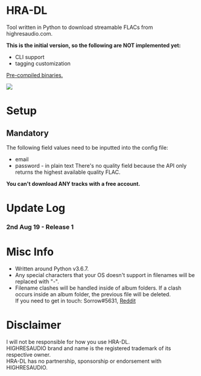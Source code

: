 # HRA-DL
Tool written in Python to download streamable FLACs from highresaudio.com.

**This is the initial version, so the following are NOT implemented yet:**
- CLI support    
- tagging customization   

[Pre-compiled binaries.](https://github.com/Sorrow446/HRA-DL-highresaudio.com/releases)

![](https://thoas.feralhosting.com/sorrow/HRA-DL/b1.jpg)

# Setup
## Mandatory ##
The following field values need to be inputted into the config file:
- email
- password - in plain text
There's no quality field because the API only returns the highest available quality FLAC.

**You can't download ANY tracks with a free account.**

# Update Log #
### 2nd Aug 19 - Release 1 ###

# Misc Info
- Written around Python v3.6.7.      
- Any special characters that your OS doesn't support in filenames will be replaced with "-".    
- Filename clashes will be handled inside of album folders. If a clash occurs inside an album folder, the previous file will be deleted.     
If you need to get in touch: Sorrow#5631, [Reddit](https://www.reddit.com/user/Sorrow446)

# Disclaimer
I will not be responsible for how you use HRA-DL.    
HIGHRESAUDIO brand and name is the registered trademark of its respective owner.    
HRA-DL has no partnership, sponsorship or endorsement with HIGHRESAUDIO.    
